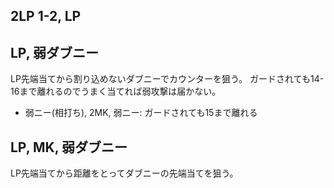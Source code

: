 ## 2LP 1-2, LP

## LP, 弱ダブニー

LP先端当てから割り込めないダブニーでカウンターを狙う。
ガードされても14-16まで離れるのでうまく当てれば弱攻撃は届かない。

- 弱ニー(相打ち), 2MK, 弱ニー: ガードされても15まで離れる

## LP, MK, 弱ダブニー

LP先端当てから距離をとってダブニーの先端当てを狙う。
